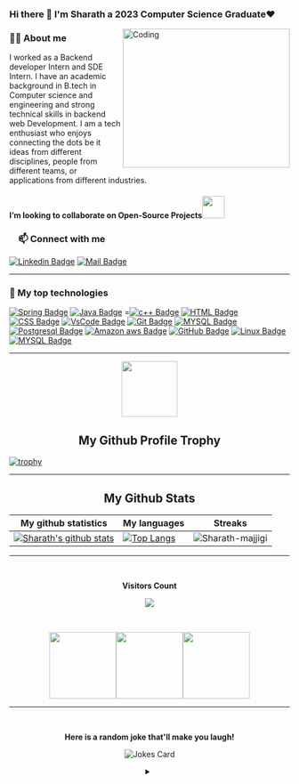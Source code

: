 ### Hi there 👋  I'm Sharath a 2023 Computer Science Graduate❤ 
<img align="right" alt="Coding" width="300" height="250" src="https://cdn.dribbble.com/users/1292677/screenshots/6139167/avento.gif">

<h3><a id="user-content-about-me" class="anchor" aria-hidden="true" href="#about-me"></a>🙋‍♂️ About me</h3>
I worked as a Backend developer Intern and SDE Intern.
I have an academic background in B.tech in Computer science and engineering and strong
technical skills in backend web Development. 
I am a tech enthusiast who enjoys connecting the dots be it ideas from different disciplines, people from different teams, or
applications from different industries.

<h4>I’m looking to collaborate on Open-Source Projects<img src="https://github.com/rajput2107/rajput2107/blob/master/Assets/Handshake.gif" width="40px"></h4>

<!-- START NEW SECTION -->
 <!-- CONNECT WITH ME LINKS -->
<h3><a id="user-content-about-me" class="anchor" aria-hidden="true" href="#about-me"><svg class="octicon octicon-link" viewBox="0 0 16 16" version="1.1" width="16" height="16" aria-hidden="true"></a>📫 Connect with me</h3>
 
[![Linkedin Badge](https://img.shields.io/badge/LinkedIn-0077B5?style=for-the-badge&logo=linkedin&logoColor=white)](https://www.linkedin.com/in/Sharath-majjigi/) [![Mail Badge](https://img.shields.io/badge/Gmail-D14836?style=for-the-badge&logo=gmail&logoColor=white)](mailto:sharathholmes143@gmail.com) 
<hr>
 
  
 <!-- START NEW SECTION -->
<!--  TOP Technologies That I use Daily  -->
<h3><a id="user-content-about-me" class="anchor" aria-hidden="true" href="#top-technologies"></a>🚀 My top technologies</h3>
 
 [![Spring Badge](https://img.shields.io/badge/-Springboot-007396?style=for-the-badge&labelColor=black&logo=springboot&logoColor=007396)](#)
[![Java Badge](https://img.shields.io/badge/-Java-007396?style=for-the-badge&labelColor=black&logo=java&logoColor=007396)](#)
=[![c++ Badge](https://img.shields.io/badge/-c++-00599C?style=for-the-badge&labelColor=white&logo=c&logoColor=00599C)](#) 
[![HTML Badge](https://img.shields.io/badge/HTML-43853D?style=for-the-badge&logo=HTML&logoColor=white)](#)
[![CSS Badge](https://img.shields.io/badge/CSS-43853D?style=for-the-badge&logo=CSS&logoColor=white)](#) 
[![VsCode Badge](https://img.shields.io/badge/VsCode-20232A?style=for-the-badge&logo=VsCode&logoColor=61DAFB)](#) 
[![Git Badge](https://img.shields.io/badge/Git-20232A?style=for-the-badge&logo=Git&logoColor=61DAFB)](#) 
[![MYSQL Badge](https://img.shields.io/badge/MYSQL-20232A?style=for-the-badge&logo=MYSQL&logoColor=61DAFB)](#) 
[![Postgresql Badge](https://img.shields.io/badge/POSTGRESQL-20232A?style=for-the-badge&logo=POSTGRESQL&logoColor=61DAFB)](#) 
[![Amazon aws Badge](https://img.shields.io/badge/Amazon_AWS-232F3E?style=for-the-badge&logo=amazon-aws&logoColor=white)](#)
[![GitHub Badge](https://img.shields.io/badge/GitHub-20232A?style=for-the-badge&logo=GitHub&logoColor=61DAFB)](#) 
[![Linux Badge](https://img.shields.io/badge/Linux-20232A?style=for-the-badge&logo=Linux&logoColor=61DAFB)](#) 
[![MYSQL Badge](https://img.shields.io/badge/MYSQL-20232A?style=for-the-badge&logo=MYSQL&logoColor=61DAFB)](#) 
 <hr>
 
 
<!-- START NEW SECTION -->
<p align="center">
  <img width="100" src="https://user-images.githubusercontent.com/6661165/91657958-61b4fd00-eb00-11ea-9def-dc7ef5367e34.png" />  
  <h2 align="center">My Github Profile Trophy</h2>
</p>

[![trophy](https://github-profile-trophy.vercel.app/?username=Sharath-majjigi&theme=radical&margin-w=40&margin-h=40)](https://github.com/Sharath-majjigi)

<hr>

<!-- START NEW SECTION -->
<p align="center">
 <h2 align="center">My Github Stats</h2>

|My github statistics|My languages|Streaks|
|-|-|-|
|[![Sharath's github stats](https://github-readme-stats.vercel.app/api?username=Sharath-majjigi&show_icons=true&theme=dark&hide_title=true)](https://github.com/Sharath-majjigi)|[![Top Langs](https://github-readme-stats.vercel.app/api/top-langs/?username=Sharath-majjigi&show_icons=true&theme=dark&layout=compact&hide_title=true)](https://github.com/Sharath-majjigi)|![Sharath-majjigi](https://github-readme-streak-stats.herokuapp.com/?user=Sharath-majjigi&theme=dark)
<hr>

<!-- START NEW SECTION -->
<div align="center">
<br><p align="centre"><b>Visitors Count</b></p>  
<p align="center"><img align="center" src="https://profile-counter.glitch.me/{Sharath-majjigi}/count.svg" /></p> 
<br></div>


<p align="center">
<img align="" height='120px' src="https://github.com/aryashah2k/aryashah2k/blob/main/assets/Geometric%20White.gif" /><img align="" height='120px' src="https://raw.githubusercontent.com/rodrigograca31/rodrigograca31/master/matrix.svg" /><img align="" height='120px' src="https://github.com/aryashah2k/aryashah2k/blob/main/assets/Geometric%20White.gif" />
</p>
<hr>

<!-- START NEW SECTION -->
<div align="center">
 <br>
 <p align="centre"><b> Here is a random joke that'll make you laugh!</b></p>
 
![Jokes Card](https://readme-jokes.vercel.app/api)
 
<details><summary align="center"> </samp></summary><p align ="centre"> Refresh page to load New joke</p></details>
<br>
  </p>
